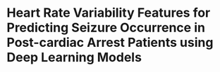 # Heart Rate Variability Features for Predicting Seizure Occurrence in Post-cardiac Arrest Patients using Deep Learning Models
